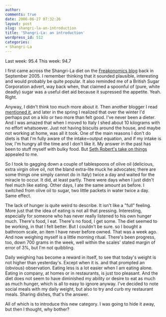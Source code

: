 ```yaml
---
author:
comments: true
date: 2006-06-27 07:32:26
layout: post
slug: shangri-la-an-introduction
title: 'Shangri-La: an introduction'
wordpress_id: 512
categories:
- Shangri-La
---
```


Last week: 95.4 This week: 94.7

I first came across the Shangri-La diet on the [Freakonomics blog](http://www.freakonomics.com/times0911.php) back in September 2005. I remember thinking that it sounded plausible, interesting and would probably be quite popular. It also reminded me of a British Sugar Corporation advert, way back when, that claimed a spoonful of (pure, white deadly) sugar was a useful diet aid because it supressed the appetite. Yeah. Right.

Anyway, I didn't think too much more about it. Then another blogger I read [mentioned it](http://www.aaronsw.com/weblog/fatfuture), and later in the spring I realized that over the winter I'd perhaps put on a kilo or two more than felt good. I've never been a dieter. And I was amazed that when I moved to Italy I shed about 10 kilograms with no effort whatsoever. Just not having biscuits around the house, and maybe not working at home, was all it took. One of the main reasons I don't do diets is that I'm fully aware of the intake=output equation, and if my intake is low, I'm hungry all the time and I don't like it. My answer in the past has been to stuff myself with bulky food. But [Seth Robert's take on things](http://blog.sethroberts.net/) appealed to me.

So I took to gagging down a couple of tablespoons of olive oil (delicious, extra virgin olive oil, not the bland extra-lite muck he advocates; there are some things one simply cannot do in Italy) twice a day and waited for the miracle to occur. It did, at least partly. There were days when I just didn't feel much like eating. Other days, I ate the same amount as before. I switched from olive oil to sugar, two little packets in water twice a day. Same effect.

The lack of hunger is quite weird to describe. It isn't like a "full" feeling. More just that the idea of eating is not all that pressing. Interesting, especially for someone who has never really listened to his own hunger much. There's food, I eat. There's no food, I get some. The diet seemed to be working, in that I felt better. But I couldn't be sure. so I bought a bathroom scale, an item I have never before owned. That was a week ago. And now weighing myself is a little morning ritual. There's been progress, too, down 700 grams in the week, well within the scales' stated margin of error of 3%, but I'm not quibbling.

Daily weighing has become a reward in itself, to see that today's weight is not higher than yesterday's. Except when it is. and that prompted an (obvious) observation. Eating less is a lot easier when I am eating alone. Eating in company, at homes or in restaurants, is just too pleasant. And the diet does not seem to have diminished my ability or desire to eat as much as much hunger, which is all to easy to ignore anyway. I've decided to note social meals with my daily weight, but also to try and curb my restaurant meals. Sharing dishes, that's the answer.

All of which is to introduce this new category. I was going to hide it away, but then I thought, why bother?


